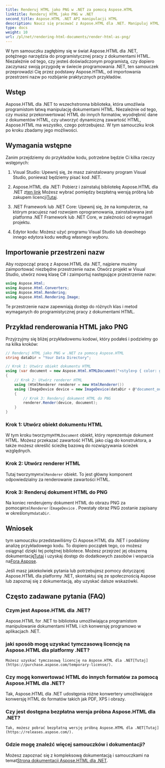 ```yaml
---
title: Renderuj HTML jako PNG w .NET za pomocą Aspose.HTML
linktitle: Renderuj HTML jako PNG w .NET
second_title: Aspose.HTML .NET API manipulacji HTML
description: Naucz się pracować z Aspose.HTML dla .NET. Manipuluj HTML, konwertuj do różnych formatów i nie tylko. Zanurz się w tym kompleksowym samouczku!
type: docs
weight: 10
url: /pl/net/rendering-html-documents/render-html-as-png/
---
```


W tym samouczku zagłębimy się w świat Aspose.HTML dla .NET, potężnego narzędzia do programistycznej pracy z dokumentami HTML. Niezależnie od tego, czy jesteś doświadczonym programistą, czy dopiero zaczynasz swoją przygodę w świecie programowania .NET, ten samouczek przeprowadzi Cię przez podstawy Aspose.HTML, od importowania przestrzeni nazw po rozbijanie praktycznych przykładów.

## Wstęp

Aspose.HTML dla .NET to wszechstronna biblioteka, która umożliwia programistom łatwą manipulację dokumentami HTML. Niezależnie od tego, czy musisz przekonwertować HTML do innych formatów, wyodrębnić dane z dokumentów HTML, czy utworzyć dynamiczną zawartość HTML, Aspose.HTML ma wszystko, czego potrzebujesz. W tym samouczku krok po kroku zbadamy jego możliwości.

## Wymagania wstępne

Zanim przejdziemy do przykładów kodu, potrzebne będzie Ci kilka rzeczy wstępnych:

1. Visual Studio: Upewnij się, że masz zainstalowany program Visual Studio, ponieważ będziemy pisać kod .NET.

2.  Aspose.HTML dla .NET: Pobierz i zainstaluj bibliotekę Aspose.HTML dla .NET z[ten link](https://releases.aspose.com/html/net/) Możesz wybrać pomiędzy bezpłatną wersją próbną lub zakupem licencji[Tutaj](https://purchase.aspose.com/buy).

3. .NET Framework lub .NET Core: Upewnij się, że na komputerze, na którym pracujesz nad rozwojem oprogramowania, zainstalowana jest platforma .NET Framework lub .NET Core, w zależności od wymagań projektu.

4. Edytor kodu: Możesz użyć programu Visual Studio lub dowolnego innego edytora kodu według własnego wyboru.

## Importowanie przestrzeni nazw

Aby rozpocząć pracę z Aspose.HTML dla .NET, najpierw musimy zaimportować niezbędne przestrzenie nazw. Otwórz projekt w Visual Studio, utwórz nową klasę C# i zaimportuj następujące przestrzenie nazw:

```csharp
using Aspose.Html;
using Aspose.Html.Converters;
using Aspose.Html.Rendering;
using Aspose.Html.Rendering.Image;
```

Te przestrzenie nazw zapewniają dostęp do różnych klas i metod wymaganych do programistycznej pracy z dokumentami HTML.

## Przykład renderowania HTML jako PNG

Przyjrzyjmy się bliżej przykładowemu kodowi, który podałeś i podzielmy go na kilka kroków:

```csharp
// Renderuj HTML jako PNG w .NET za pomocą Aspose.HTML
string dataDir = "Your Data Directory";

// Krok 1: Utwórz obiekt dokumentu HTML
using (var document = new Aspose.Html.HTMLDocument("<style>p { color: green; }</style><p>my first paragraph</p>", @"c:\work\"))
{
    // Krok 2: Utwórz renderer HTML
    using (HtmlRenderer renderer = new HtmlRenderer())
    using (ImageDevice device = new ImageDevice(dataDir + @"document_out.png"))
    {
        // Krok 3: Renderuj dokument HTML do PNG
        renderer.Render(device, document);
    }
}
```

### Krok 1: Utwórz obiekt dokumentu HTML

 W tym kroku tworzymy`HTMLDocument` obiekt, który reprezentuje dokument HTML. Możesz przekazać zawartość HTML jako ciąg do konstruktora, a także możesz określić ścieżkę bazową do rozwiązywania ścieżek względnych.

### Krok 2: Utwórz renderer HTML

 Tutaj tworzymy`HtmlRenderer` obiekt. To jest główny komponent odpowiedzialny za renderowanie zawartości HTML. 

### Krok 3: Renderuj dokument HTML do PNG

 Na koniec renderujemy dokument HTML do obrazu PNG za pomocą`HtmlRenderer` i`ImageDevice` . Powstały obraz PNG zostanie zapisany w określonym`dataDir`.

## Wniosek

 tym samouczku przedstawiliśmy Ci Aspose.HTML dla .NET i podaliśmy analizę przykładowego kodu. To dopiero początek tego, co możesz osiągnąć dzięki tej potężnej bibliotece. Możesz przejrzeć jej obszerną dokumentację[Tutaj](https://reference.aspose.com/html/net/) i uzyskaj dostęp do dodatkowych zasobów i wsparcia na[Fora Aspose](https://forum.aspose.com/).

Jeśli masz jakiekolwiek pytania lub potrzebujesz pomocy dotyczącej Aspose.HTML dla platformy .NET, skontaktuj się ze społecznością Aspose lub zapoznaj się z dokumentacją, aby uzyskać dalsze wskazówki.

## Często zadawane pytania (FAQ)

### Czym jest Aspose.HTML dla .NET?
   Aspose.HTML for .NET to biblioteka umożliwiająca programistom manipulowanie dokumentami HTML i ich konwersję programowo w aplikacjach .NET.

### jaki sposób mogę uzyskać tymczasową licencję na Aspose.HTML dla platformy .NET?
    Możesz uzyskać tymczasową licencję na Aspose.HTML dla .NET[Tutaj](https://purchase.aspose.com/temporary-license/).

### Czy mogę konwertować HTML do innych formatów za pomocą Aspose.HTML dla .NET?
   Tak, Aspose.HTML dla .NET udostępnia różne konwertery umożliwiające konwersję HTML do formatów takich jak PDF, XPS i obrazy.

### Czy jest dostępna bezpłatna wersja próbna Aspose.HTML dla .NET?
    Tak, możesz pobrać bezpłatną wersję próbną Aspose.HTML dla .NET[Tutaj](https://releases.aspose.com/).

### Gdzie mogę znaleźć więcej samouczków i dokumentacji?
   Możesz zapoznać się z kompleksową dokumentacją i samouczkami na temat[Strona dokumentacji Aspose.HTML dla .NET](https://reference.aspose.com/html/net/).